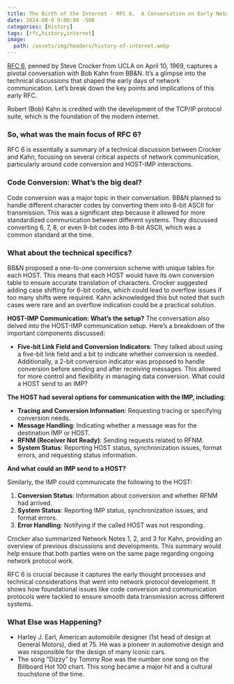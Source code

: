 ```yaml
---
title: The Birth of the Internet - RFC 6,  A Conversation on Early Network Protocols
date: 2024-08-8 9:00:00 -500
categories: [History]
tags: [rfc,history,internet]
image:
  path: /assets/img/headers/history-of-internet.webp
---
```

[RFC 6](https://www.rfc-editor.org/rfc/rfc6.txt), penned by Steve Crocker from UCLA on April 10, 1969, captures a pivotal conversation with Bob Kahn from BB&N. It’s a glimpse into the technical discussions that shaped the early days of network communication. Let’s break down the key points and implications of this early RFC.

Robert (Bob) Kahn is credited with the development of the TCP/IP protocol suite, which is the foundation of the modern internet.

### So, what was the main focus of RFC 6?
RFC 6 is essentially a summary of a technical discussion between Crocker and Kahn, focusing on several critical aspects of network communication, particularly around code conversion and HOST-IMP interactions.

### Code Conversion: What’s the big deal?
Code conversion was a major topic in their conversation. BB&N planned to handle different character codes by converting them into 8-bit ASCII for transmission. This was a significant step because it allowed for more standardized communication between different systems. They discussed converting 6, 7, 8, or even 9-bit codes into 8-bit ASCII, which was a common standard at the time.

### What about the technical specifics?
BB&N proposed a one-to-one conversion scheme with unique tables for each HOST. This means that each HOST would have its own conversion table to ensure accurate translation of characters. Crocker suggested adding case shifting for 6-bit codes, which could lead to overflow issues if too many shifts were required. Kahn acknowledged this but noted that such cases were rare and an overflow indication could be a practical solution.

**HOST-IMP Communication: What’s the setup?**
The conversation also delved into the HOST-IMP communication setup. Here’s a breakdown of the important components discussed:

- **Five-bit Link Field and Conversion Indicators**: They talked about using a five-bit link field and a bit to indicate whether conversion is needed. Additionally, a 2-bit conversion indicator was proposed to handle conversion before sending and after receiving messages. This allowed for more control and flexibility in managing data conversion.
What could a HOST send to an IMP?

**The HOST had several options for communication with the IMP, including**:

- **Tracing and Conversion Information**: Requesting tracing or specifying conversion needs.
- **Message Handling**: Indicating whether a message was for the destination IMP or HOST.
- **RFNM (Receiver Not Ready)**: Sending requests related to RFNM.
- **System Status**: Reporting HOST status, synchronization issues, format errors, and requesting status information.

**And what could an IMP send to a HOST?**

Similarly, the IMP could communicate the following to the HOST:

1. **Conversion Status**: Information about conversion and whether RFNM had arrived.
2. **System Status**: Reporting IMP status, synchronization issues, and format errors.
3. **Error Handling**: Notifying if the called HOST was not responding.

Crocker also summarized Network Notes 1, 2, and 3 for Kahn, providing an overview of previous discussions and developments. This summary would help ensure that both parties were on the same page regarding ongoing network protocol work.

RFC 6 is crucial because it captures the early thought processes and technical considerations that went into network protocol development. It shows how foundational issues like code conversion and communication protocols were tackled to ensure smooth data transmission across different systems.

### What Else was Happening?
- Harley J. Earl, American automobile designer (1st head of design at General Motors), died at 75. He was a pioneer in automotive design and was responsible for the design of many iconic cars.
- The song "Dizzy" by Tommy Roe was the number one song on the Billboard Hot 100 chart. This song became a major hit and a cultural touchstone of the time.